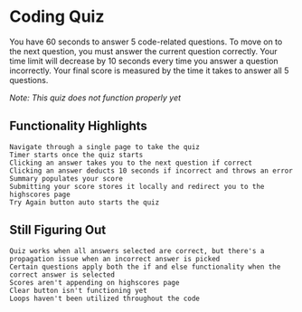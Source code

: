 # Coding Quiz

You have 60 seconds to answer 5 code-related questions. To move on to the next question, you must answer the current question correctly. Your time limit will decrease by 10 seconds every time you answer a question incorrectly. Your final score is measured by the time it takes to answer all 5 questions.

*Note: This quiz does not function properly yet*

## Functionality Highlights

```
Navigate through a single page to take the quiz
Timer starts once the quiz starts
Clicking an answer takes you to the next question if correct
Clicking an answer deducts 10 seconds if incorrect and throws an error
Summary populates your score
Submitting your score stores it locally and redirect you to the highscores page
Try Again button auto starts the quiz
```

## Still Figuring Out

```
Quiz works when all answers selected are correct, but there's a propagation issue when an incorrect answer is picked
Certain questions apply both the if and else functionality when the correct answer is selected
Scores aren't appending on highscores page
Clear button isn't functioning yet
Loops haven't been utilized throughout the code
```
